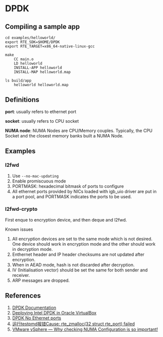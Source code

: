 # DPDK

## Compiling a sample app

```text
cd examples/helloworld/
export RTE_SDK=$HOME/DPDK
export RTE_TARGET=x86_64-native-linux-gcc

make
    CC main.o
    LD helloworld
    INSTALL-APP helloworld
    INSTALL-MAP helloworld.map

ls build/app
    helloworld helloworld.map
```

## Definitions

**port**: usually refers to ethernet port

**socket**: usually refers to CPU socket

**NUMA node**: NUMA Nodes are CPU/Memory couples. Typically, the CPU Socket and the closest memory banks built a NUMA Node.

## Examples

### l2fwd

1. Use `--no-mac-updating`
2. Enable promiscuous mode
3. PORTMASK: hexadecimal bitmask of ports to configure
4. All ethernet ports provided by NICs loaded with igb\_uio driver are put in a port pool, and PORTMASK indicates the ports to be used.

### l2fwd-crypto

First enque to encryption device, and then deque and l2fwd.

Known issues

1. All encryption devices are set to the same mode which is not desired. One device should work in encryption mode and the other should work in decryption mode.
2. Enthernet header and IP header checksums are not updated after encryption.
3. When in AEAD mode, hash is not discarded after decryption.
4. IV \(Initialisation vector\) should be set the same for both sender and receiver.
5. ARP messages are dropped.

## References

1. [DPDK Documentation](https://doc.dpdk.org/guides/)
2. [Deploying Intel DPDK in Oracle VirtualBox](https://plvision.eu/rd-lab/blog/networking/deploying-intel-dpdk-in-oracle-virtualbox)
3. [DPDK No Ethernet ports](http://cmdlinelinux.blogspot.com/2018/12/dpdk-no-ethernet-ports.html)
4. [运行testpmd报错Cause: rte\_zmalloc\(32 struct rte\_port\) failed](http://sysight.com/index.php?qa=1843&qa_1=%E8%BF%90%E8%A1%8Ctestpmd%E6%8A%A5%E9%94%99cause-rte_zmalloc-32-struct-rte_port-failed)
5. [VMware vSphere — Why checking NUMA Configuration is so important!](https://itnext.io/vmware-vsphere-why-checking-numa-configuration-is-so-important-9764c16a7e73)

